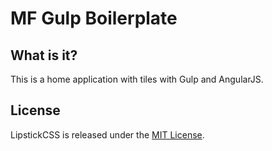 # MF Gulp Boilerplate


## What is it?

This is a home application with tiles with Gulp and AngularJS.


## License

LipstickCSS is released under the [MIT License](http://opensource.org/licenses/MIT).
